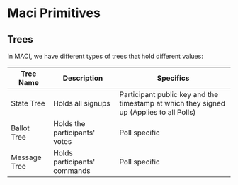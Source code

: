 # Maci Primitives

## Trees 

In MACI, we have different types of trees that hold different values:

| Tree Name | Description | Specifics |
| --- | --- | --- |
| State Tree | Holds all signups | Participant public key and the timestamp at which they signed up (Applies to all Polls) |
| Ballot Tree | Holds the participants' votes | Poll specific |
| Message Tree | Holds participants' commands | Poll specific |
